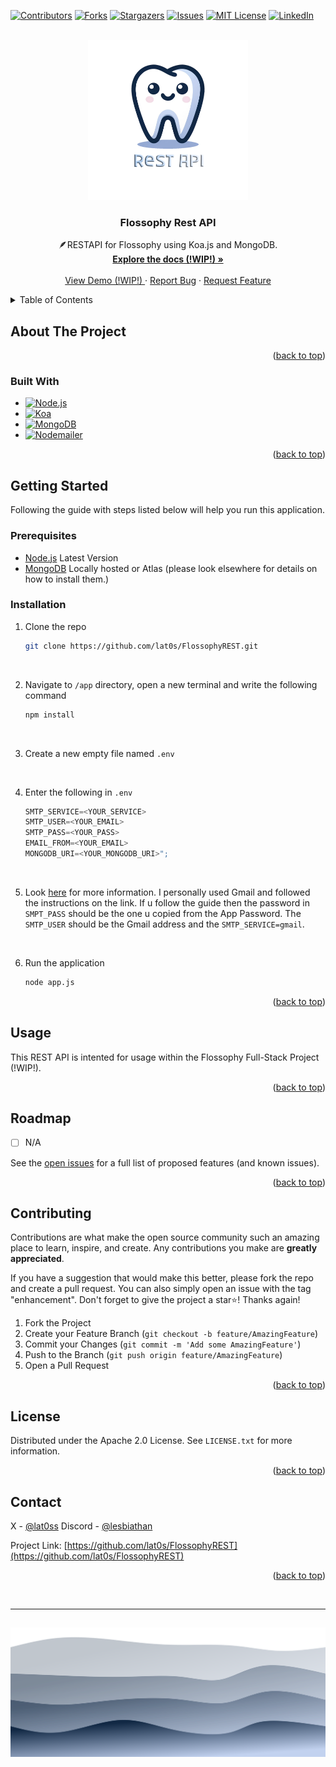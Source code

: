 <!-- Improved compatibility of back to top link: See: https://github.com/othneildrew/Best-README-Template/pull/73 -->

<a id="readme-top"></a>

<!--
*** Thanks for checking out the Best-README-Template. If you have a suggestion
*** that would make this better, please fork the repo and create a pull request
*** or simply open an issue with the tag "enhancement".
*** Don't forget to give the project a star!
*** Thanks again! Now go create something AMAZING! :D
-->

<!-- PROJECT SHIELDS -->
<!--
*** I'm using markdown "reference style" links for readability.
*** Reference links are enclosed in brackets [ ] instead of parentheses ( ).
*** See the bottom of this document for the declaration of the reference variables
*** for contributors-url, forks-url, etc. This is an optional, concise syntax you may use.
*** https://www.markdownguide.org/basic-syntax/#reference-style-links
-->

[![Contributors][contributors-shield]][contributors-url]
[![Forks][forks-shield]][forks-url]
[![Stargazers][stars-shield]][stars-url]
[![Issues][issues-shield]][issues-url]
[![MIT License][license-shield]][license-url]
[![LinkedIn][linkedin-shield]][linkedin-url]

<!-- PROJECT LOGO -->
<br />
<div align="center">
  <a href="https://github.com/lat0s/FlossophyREST">
    <img src="assets/flossophy.png" alt="Logo" width="256" height="256">
  </a>

<h3 align="center">Flossophy Rest API</h3>

  <p align="center">
    🪶RESTAPI for Flossophy using Koa.js and MongoDB.
    <br />
    <a href="https://github.com/lat0s/FlossophyREST"><strong>Explore the docs (!WIP!) »</strong></a>
    <br />
    <br />
    <a href="https://github.com/lat0s/FlossophyREST">View Demo (!WIP!) </a>
    ·
    <a href="https://github.com/lat0s/FlossophyREST/issues/new?labels=bug&template=bug-report---.md">Report Bug</a>
    ·
    <a href="https://github.com/lat0s/FlossophyREST/issues/new?labels=enhancement&template=feature-request---.md">Request Feature</a>
  </p>
</div>

<!-- TABLE OF CONTENTS -->
<details>
  <summary>Table of Contents</summary>
  <ol>
    <li>
      <a href="#about-the-project">About The Project</a>
      <ul>
        <li><a href="#built-with">Built With</a></li>
      </ul>
    </li>
    <li>
      <a href="#getting-started">Getting Started</a>
      <ul>
        <li><a href="#prerequisites">Prerequisites</a></li>
        <li><a href="#installation">Installation</a></li>
      </ul>
    </li>
    <li><a href="#usage">Usage</a></li>
    <li><a href="#roadmap">Roadmap</a></li>
    <li><a href="#contributing">Contributing</a></li>
    <li><a href="#license">License</a></li>
    <li><a href="#contact">Contact</a></li>
    <li><a href="#acknowledgments">Acknowledgments</a></li>
  </ol>
</details>

<!-- ABOUT THE PROJECT -->

## About The Project

<p align="right">(<a href="#readme-top">back to top</a>)</p>

### Built With

- [![Node.js][Node]][Node-url]
- [![Koa][Koa]][Koa-url]
- [![MongoDB][Mongo]][Mongo-url]
- [![Nodemailer][Nodemailer]][Nodemailer-url]

<p align="right">(<a href="#readme-top">back to top</a>)</p>

<!-- GETTING STARTED -->

## Getting Started

Following the guide with steps listed below will help you run this application.

### Prerequisites

- [Node.js](https://nodejs.org/en) Latest Version
- [MongoDB](https://www.mongodb.com/) Locally hosted or Atlas (please look elsewhere for details on how to install them.)

### Installation

1. Clone the repo
   ```sh
   git clone https://github.com/lat0s/FlossophyREST.git
   ```

<br>

2. Navigate to `/app` directory, open a new terminal and write the following command

   ```sh
   npm install
   ```

<br>

3. Create a new empty file named `.env`

<br>

4. Enter the following in `.env`
   ```js
   SMTP_SERVICE=<YOUR_SERVICE>
   SMTP_USER=<YOUR_EMAIL>
   SMTP_PASS=<YOUR_PASS>
   EMAIL_FROM=<YOUR_EMAIL>
   MONGODB_URI=<YOUR_MONGODB_URI>";
   ```

<br>

5. Look [here](https://medium.com/@deepbag/how-to-send-mail-using-nodemailer-for-free-f8e3df6f7cf6) for more information. I personally used Gmail and followed the instructions on the link. If u follow the guide then the password in `SMPT_PASS` should be the one u copied from the App Password. The `SMTP_USER` should be the Gmail address and the `SMTP_SERVICE=gmail`.

<br>

6. Run the application
   ```sh
   node app.js
   ```

<p align="right">(<a href="#readme-top">back to top</a>)</p>

<!-- USAGE EXAMPLES -->

## Usage

This REST API is intented for usage within the Flossophy Full-Stack Project (!WIP!).

<p align="right">(<a href="#readme-top">back to top</a>)</p>

<!-- ROADMAP -->

## Roadmap

- [ ] N/A

See the [open issues](https://github.com/lat0s/FlossophyREST/issues) for a full list of proposed features (and known issues).

<p align="right">(<a href="#readme-top">back to top</a>)</p>

<!-- CONTRIBUTING -->

## Contributing

Contributions are what make the open source community such an amazing place to learn, inspire, and create. Any contributions you make are **greatly appreciated**.

If you have a suggestion that would make this better, please fork the repo and create a pull request. You can also simply open an issue with the tag "enhancement".
Don't forget to give the project a star⭐! Thanks again!

1. Fork the Project
2. Create your Feature Branch (`git checkout -b feature/AmazingFeature`)
3. Commit your Changes (`git commit -m 'Add some AmazingFeature'`)
4. Push to the Branch (`git push origin feature/AmazingFeature`)
5. Open a Pull Request

<p align="right">(<a href="#readme-top">back to top</a>)</p>

<!-- LICENSE -->

## License

Distributed under the Apache 2.0 License. See `LICENSE.txt` for more information.

<p align="right">(<a href="#readme-top">back to top</a>)</p>

<!-- CONTACT -->

## Contact

X - [@lat0ss](https://twitter.com/lat0ss)
Discord - [@lesbiathan](https://discord.com/users/989771998899109951)

Project Link: [https://github.com/lat0s/FlossophyREST](https://github.com/lat0s/FlossophyREST)

<p align="right">(<a href="#readme-top">back to top</a>)</p>

<br>

<hr>

## <!-- Footer -->

<p align="center">
<img src="./assets/footer.svg">
</p>

<!-- MARKDOWN LINKS & IMAGES -->
<!-- https://www.markdownguide.org/basic-syntax/#reference-style-links -->

[Nodemailer-url]: https://www.nodemailer.com/
[Mongo]: https://img.shields.io/badge/MongoDB-47A248?logo=mongodb&logoColor=fff&style=flat-square
[Mongo-url]: https://www.mongodb.com/
[Node]: https://img.shields.io/badge/Node.js-5FA04E?logo=nodedotjs&logoColor=fff&style=flat-square
[Node-url]: https://nodejs.org/en
[Koa-url]: https://koajs.com/
[Koa]: https://img.shields.io/badge/Koa-33333D?logo=koa&logoColor=fff&style=flat-square
[contributors-shield]: https://img.shields.io/github/contributors/lat0s/FlossophyREST.svg?style=for-the-badge
[contributors-url]: https://github.com/lat0s/FlossophyREST/graphs/contributors
[forks-shield]: https://img.shields.io/github/forks/lat0s/FlossophyREST.svg?style=for-the-badge
[forks-url]: https://github.com/lat0s/FlossophyREST/network/members
[stars-shield]: https://img.shields.io/github/stars/lat0s/FlossophyREST.svg?style=for-the-badge
[stars-url]: https://github.com/lat0s/FlossophyREST/stargazers
[issues-shield]: https://img.shields.io/github/issues/lat0s/FlossophyREST.svg?style=for-the-badge
[issues-url]: https://github.com/lat0s/FlossophyREST/issues
[license-shield]: https://img.shields.io/github/license/lat0s/FlossophyREST.svg?style=for-the-badge
[license-url]: https://github.com/lat0s/FlossophyREST/blob/main/LICENSE.txt
[linkedin-shield]: https://img.shields.io/badge/-LinkedIn-black.svg?style=for-the-badge&logo=linkedin&colorB=555
[linkedin-url]: https://linkedin.com/in/latosgeorge
[product-screenshot]: images/screenshot.png
[Next.js]: https://img.shields.io/badge/next.js-000000?style=for-the-badge&logo=nextdotjs&logoColor=white
[Next-url]: https://nextjs.org/
[React.js]: https://img.shields.io/badge/React-20232A?style=for-the-badge&logo=react&logoColor=61DAFB
[React-url]: https://reactjs.org/
[Vue.js]: https://img.shields.io/badge/Vue.js-35495E?style=for-the-badge&logo=vuedotjs&logoColor=4FC08D
[Vue-url]: https://vuejs.org/
[Nodemailer]: https://img.shields.io/badge/Nodemailer-green?style=flat-square&logo=data%3Aimg%2Fpng%3Bbase64%2CiVBORw0KGgoAAAANSUhEUgAAAZAAAAC%2FCAYAAADQMoqbAAAABGdBTUEAALGPC%2FxhBQAAACBjSFJNAAB6JgAAgIQAAPoAAACA6AAAdTAAAOpgAAA6mAAAF3CculE8AAAABmJLR0QA%2FwD%2FAP%2BgvaeTAAAAB3RJTUUH6AsPFQgjaSOI6QAAG9dJREFUeNrt3XlsVNe9B%2FDvvXd2GxMDzWvSbKVb2r5uZKNhC%2FuOQ4AsJGEz2GOoRBW1ivqiSnmV8iSeIvU1qrqoIm0SNdCWPBKlLaHJa9I0xinYgMGBGLPYrLYzGO%2Be9d73h%2B%2BFMfEytmfmnDv3%2B5H4I%2FYw%2Fnkg8%2BX6nHu%2Byoun%2FzF%2B%2FeenXwaRQK%2Be6vStmpgfdyuIi56FiIb2%2FOFL47SaeRP%2BY1LhHZHbAuPPiR6InOvXH7cvrgpFJj5wkz8MoF30PEQ0sF0nL0%2F94YcX1miFj3%2F37%2B801dw48zNfbZvgHVMnejBypr%2Be697y57Pdk8a41YJvjfeeBNAjeiYi%2BrR3zrUuKX2%2FYWvUwHoVADrjkfnFldvLWqJds0UPR441HsD0bdWtj%2B1rCi8QPQwRfdrJ1p75wX%2FUl3UlMA%2BAopof9zSG2%2BaUVL4YDCdi00QPSY51owHcvbUitL62NbpY9DBEdE1LOD7z4bdqg6GoMQuABwDUpM%2F7DrU2LHjq8KubdEP%2FjuhhyZEUAFpX3JgaLA9tbOyOzxQ9EBEBcd2YsuiNo8HT3cY8AF4ABtA3QAAgf2%2FT0cXP1%2B5ZDeAW0UOT4yjo%2FTvpaepJzA6Wh4rDCf1e0UMROdy3l7350abjHfpCAP7kT6j9PHjcr0%2B%2F%2B9Cuc%2FuXiZ6aHEsBkHeiLbbg6f0ta3TD%2BKrogYgc6ubvvXtydXlz92JFVfOv%2F6Q6wG%2Ba%2BEzNrjUHr9SvEj09OUYc5mUxegNEAVD49oWepT%2BtaVsB4EbRAxI5ze%2BONS35fW3zckVzTzA%2FpCR%2FfqAAQdzQ7y6pfLG0vusTLmZSNlxCb4BYv6wQuW17bcfK%2F63vWih6QCInefdc64of%2FqNureHxfxHX%2FnHXhzrI79euxLqnbziwPdgS7Zol%2BpuhnNeA3quQxHUf1wF8%2FdmqlnX7msIPih6SyAlOtvYsfuTPR4Mxj%2F9e9P3JQB%2FqEM%2FjbugOzS6pfHFTTE9wMZMy6TSAGNDnKBPrKkSNG5i8tSK0qaEjNl%2F0oES5rDuuz5mxs2pzxOWbAUXVzA8r%2FT12qAABAP%2Bh1oaFz9TsWgeAi5mUKcYAH7dCxNMVNx4oLQ9tvBJJzBA9LFGOum%2FKjqqSTkObrWgul%2FkxZaAHpxIgADD2tfMHin516u8Pg4uZlH1WiPjOdsbnbS4PFcd04y7RQxHlmNsf%2BvNHT55uD8%2BHx%2Bs1P6YM9htSDRAAuPn52j2PvNV4hIvqJIIVIvnVLdEFz1a1PArgc6KHIsoVP65oePD%2FTjcvgy%2BvQFEUayPLoIYTIDBg3PnU4VeLD16pf0j0N0uOZIXIhN0N3UU%2FP9bGf8wQpcHvjjU99sKBU0%2FAn3%2BrGR4pGVaAAFAienxySeWLZZd6WheJ%2FqbJsQwAX%2FjFsfYn%2F3a%2Be6XoYYjsrKq548Hvv3OsFB7%2FJEVzDbjjqj%2FDDRDA3N5bXLm9pCMW5llFlG3WVQgA3Pv0%2FpbSw5cjS0UPRWRHFzojCxfuOlRmaK4pisdn%2FX%2BVUngAIwsQAPDUdlyau%2BXgSxt1Q%2BdiJmWbFSKuiG5M3Vwe2tTYHZ8jeigiO4nEEzOn7KgqiyT0mfAFBt2uO5CRBggABMov1y187vibj4EHL1L2Xd3e2xrVZwXLQ8WdMX2K6KGIbOKeB%2F50uORKd3gOfPlupbfZY1jhAYwuQACg8Hf1%2F1z%2B2zPv8%2BBFEsEKEf%2BJttiCrRWhtTHd%2BIbooYgkd%2BvqPccfP9bcthC%2BgE%2FRtJR2XPVntAECABOfO%2F7mmg9CJ3jwIolghUhBRXNk8XOHW1cC%2BKzooYhk9dOD55b95cSlBw2XZ6zi9gIjDA8gPQECA8bdWw6%2BVPpx%2B8Ulol8cciQrRG7%2B4%2BnOFS%2FXdXCHIFE%2FXj8VeuTZf558Eqp6u%2BILjPr50hIgALTOeGR6ceX2Uvaqk0A6gK9uq25dt68pvFz0MEQyqQl1LV3%2F15oSwJgEXz5SvVlwMOkKEABws1edBLq6vdcAJm%2BtCJXWtkZ5BDwRgJZwbN6cP1WV6bo%2BDb6AazTrHsnSGSAAe9VJLCtEtK64MSNYHiphrzo5XVzXp9%2B%2FoyrYE43PNtw%2B92jXPZKlO0AA9qqTWFe397JXnQiT5u8%2BuulSe%2Fd8qJpH8fqANIUHkJkAAdirTmJZIcJedXKyz33v73WrK89fXgQoAfjzDEVJW3YAyFyAAOxVJ7HYq06O9ssjF5e%2BcvTccgDj4AtAUbX0pgcyGyBWr3qwvusTbu8lEdirTo707rkrK3%2F0Xu1aABPh8UFxe1I%2BYXc4Mhog6D14cdqGA9uDHbEwt%2FeSKOxVJ8eou9KzZNUbR8oMw7gHmgvwpHfdI1mmAwTo7VWfteXgSxtjeoIHL1K2sVedHKM7lpj7wB%2BqNscSielQFA2%2BPKR73SNZNgIEAPzll%2BvmP1OziwcvkgjsVScnmDpl58HSzkh0FgAXfHlQ1My%2BxWcrQACg8LXzB5b%2F6tTfuTOLREjuVZ%2B%2FuTy0KaYb94keiihNvln0Rk3x6ZaOBQC88PihuNwZ%2F6LZDBAAmPh87Z61bzUeeSTLX5cISNreW90SXfhsVcsaAHeKHopolG768b4zj75X37wEQB5cbsDjzcoXznaAwIBx91OHXw1%2B3H6RVyIkghUiN%2Bxu6F7682NtD4Hbe8nGfnescckLB86sADABigr4Ahld90iW9QABoEb0%2BNTiyu3BSz2tXMwkEawQufUXx9pX%2Fe189wLRAxGNRFVzx%2FLvv3N8LYAvA0DvzYLZe1sXESAA4GoMt80qrtweZK86CaQD%2BPen97esO3w5witishWzzzxoGMZkAIDXD0VzZefSwyQqQADAW9txaZ7Zqz5J4BzkTFe390Z047uby0Mb2atOdnG1zzwWnwlAg8sNpfd%2Bj6wSGSDAtV71R8EWOcq%2B63vVN7JXnWzA6jOfC8BtrXuIIDpAALNX%2FfdnK3jcCYmQ3Ks%2Bf2tFaENMN1hFQLK6dfWe408ca25bCKD3ksOfh2yueySTIUAA4Is%2F%2BWj3%2Bg9CJ1aIHoQc6fpe9ccBfEn0UETXM%2FvMiwCMBdC740pzCZtHlgBB3NDv23LwpSB71UkQK0Q%2B88fTnctfrut4SPRARMnMPvM1AG4HAMPlgVkOJYw0AQL2qpN4VohM3Fbd%2Bui%2BpvBK0QMRAUBNqGvZ%2Br%2FWlAJG73mCqmoogtY9kskUIADgSepVnyp6GHIs3QC%2BYfaqLxY9DDmb2Wce1HV9GgANAODLV7J1s%2BBgZAsQ4FqvejGAb4gehhzHugpRzF71Mm7vJVGS%2B8wB9C52%2BAJQNE30aADkDBCgt1d9yc%2Fq9j4K4GbRw5DjWCHiNnvVS8IJ%2FX7RQ5HjXOszBzwAYLh9wtc9kskaIAAw4YW6t1fuOrd%2FqehByJGsnw%2F4zF71Dbph8IqYsiWpzxy9ix2qBsWb%2FZsFByNzgADAl5%2Bp2bWOveok2BizV503vFJW9OkzBwAo5v0e4tc9kskeIIgb%2Bj3sVScJ3Gj2qvPvIWVUnz5ziy8ARZVj3SOZ9AEC9qqTPL78bFXLusOXI8tFD0K5qU%2BfucXjg%2BL2iB6tX3YIEIC96iSJuIH7NpeHShs6YjwCntKqPRq%2F1mdubdfVXICAQxJTZZcAAdirTnJwtUb1maXloeCVSOIB0cNQzph8%2F46qkqt95gCgKIBPvnWPZHYKEIC96iQHz9nO%2BNzN5aGNMd3gFTGN1h1Fb9SsOdfaNR%2FAtT26vjwoqtxv0XJP1z%2F2qpMMAtUt0UXPVrU8Dl4R0yj8eN%2BZB9%2Brb14KYMzVD3r8UFxu0aMNyY4Bwl51kkXh7obuB3%2FzcXuR6EHInnbWNj%2F2woEzTyD5HyGaC%2FDIc7PgYGwZIGCvOsnj8%2F9T07bmb%2Be7eUVMw7LvYtuDZXs%2FCgK41j%2BjqNKveySza4AA7FUnSRjA3U%2FvbwmyV51SdaEzsrBo9%2BHNumHcj%2BT3Yb%2F86x7J7DNp%2F9irTjJQI7oxdXN5KNjYHZ8nehiSm9VnHo0nHoC14woAvH6h5VAjYfcAAdirTnJwmb3qJZ0xfZroYUhaffvMLS43FInv9xhILgQIwF51koP3RFtswdaK0CbdMO4WPQxJ57a1b33ct88cMNc9xJdDjUSuBAjAXnWSQ15Fc2TJtuq2tQC%2BInoYksdz%2F2ooer324rU%2Bc4s%2FD4piz7die049APaqkyQKXznZsfzluo5VACaIHobEe%2F1U6JH%2F%2FvDUkzD7zK%2FyBWy37pEspwIE7FUneXxuW3XrI%2FuawgtFD0JiXeszR59TCwyXR6pyqJHItQAB2KtOkjCAr2%2BtCG2obY3yitihruszv%2FZ%2Bq6pQbLrukSwXAwRgrzrJQemKG1OC5aHSK5HELNHDUHbphvHpPnOLL982NwsOJlcDBGCvOsnB3dSTmL25t1f9u6KHoayZNOe16j595lf5AlA0%2BcqhRiKXAwRgrzrJwV%2FdEl3IXnXH%2BFzpOycer7rQshhWn7nFbf91j2S5HiAAe9VJDgVvX%2BhZxl713PfLIxeX7fzo%2FHIAhX0%2BoWqA1%2F7rHn2%2BJdEDZAN71UkS7FXPcWaf%2BRoAn%2B%2F7GcW838P%2B6x7JHBEgYK86yYO96jmqvi28ZNUbR4J9%2BswtvgAUNTfWPZI5JUAA9qqTJNirnnvao%2FE503ZWlvXpMzcZbh8Ut2eEzyw3JwUIwF51kgN71XPL5Pt3VJW2h6OzkXxAIgBoLihe%2Bx2SmCqnBQjAXnWSA3vVc0P%2FfeYAoCi2KocaCScGCMBedZIDe9Vtrt8%2Bc4vPXuVQI5Hb390g2KtOkmCvuk3122du8fihuNzDf1KbcWyAgL3qJA%2F2qttMv33mFs0FeHLnZsHBODlAAPaqkyTYq24fA%2FaZA2Y5VG6veyRzeoAA7FUnObBX3QYG7DO3%2BHN%2F3SOZc77TwbFXnWTAXnW59d9nbvH6bV0ONRIMkGvYq04y8J5oi83fWhEq1g3j26KHoav67zO3uNxQPLl7v8dAGCB9sVedZJBv9qo%2FBlYRSGHAPnPAXPfIrUMSU8UAuQ571UkS41852bHi5boOLqoLNmCfucWfB0Vx5lupM7%2FrwbFXnWTxhW3VrWv3NYVXih7EqQbqM7cYvoDj1j2SMUD6x151koIB3LO1IlRa2xpdLHoWp2nujs6f86eqsk%2F1mZsMlwdqDpVDjQQDZGDsVScZaF1xYwZ71bNLN4wZ979aWdYTjc9Cf9t1VRWKQ9c9%2BrwMogeQHHvVSQbupp7EHPaqZ82kOa9Vb%2FqkKzwX1%2FeZW3z5jrlZcDAMkKGxV51kwF717LD6zBfh%2Bj5ziy8ARcu9cqiRYICkhr3qJAP2qmfYgH3mFrcHisPXPZIxQFLEXnWSBHvVM2TPmcurfvRe7Vp8qs%2FcpGqAl%2BseyRggqWOvOsmCveppVt8WXvL4n48GDcO4u%2F9HKOb9Hlz3SMYAGR72qpMU2KuePlafeaJ3u27%2Fixu%2BABSV6x7XY4AMn7%2F8ct38%2Fzy2m73qJBJ71dNj6v07qoL99pmbDLcPitszzKd1BgbIyBTuOPvh8t%2BeeZ%2FHTJBI7FUfnW8VvVGz8Vxr1wJc32du0VxQvM47JDFVDJCRm%2Fjc8TfZq06isVd9ZG76wfunHnuvvnkJgLx%2BH6EojiqHGgkGyCiwV50kwV71YdpZ27zkN4caVgAYP%2BCDfM4qhxoJvjqjY%2FWqb77U07pQ9DA2pwPgP%2FVGjr3qKdp3sW1F2d6P1gP44oAP8vihuNypP6mzKNYvBsjouRrDbQ8UV24vDSdi7FUnYQzgrqf3t5SyV31gFzoji4p2Hw7qhnHvgA%2FSXICHNwumggGSHt7ajktznzr86kbd0LmYSaJoZq96aWN3fK7oYWQTiSdmmX3mMzDQdl2uewwLAyR9AnubjrJXnURzm73qGztj%2BmTRw0jknml%2FOLTpSnd4DgbYrguA6x7DxFcqvdirTjLwmb3qT%2BqG8fnRP53t3b56z7EnakPt%2FfeZW7xc9xguBkj6feEnH%2B1e90HoxEOiByFHG1vRHFm2rbrN8cedPPevhqK%2FnGjsv8%2Fc4nJD8fB%2Bj%2BFigGRA3NAnbzn4UhkPXiTBbnnlZMcTL9d1PCF6EFFePxV6bNA%2Bc6B3LxHLoUaEAZIZWmc8MmPDge1lLdEuLmaSSN%2FaVt1auq8p7Lgr4ppQV5HZZz5p0Af686BwQ%2BqI8FXLHHdDd2h2SeWLZeFEbIboYcixVAOYvLUiFKxtjS4SPUy2NHdHF5h95lMwyPuc4QtA0VzDeGZKxgDJLO%2Bh1ob5Zq%2F6N0UPQ47lSupVz%2Fl7lcw%2B82BPND4T%2FfWZmwyXByrLoUaFAZJ5gb1NRxf9rG7vIwD%2BTfQw5Fges1d9UziR09t7J815rXrjoH3mAKCqULjuMWoMkOwY%2F0Ld2yveajyyWPQg5GiB6pbooqf3t6zXDeProofJgFtK3zmxuupCy2IM1Gdu8eXzZsE0YIBkz1eeOvzqhoNX6leKHoQcbWyu9qqbfeYPYaA%2Bc4svAEVjOVQ6MECyKKLHJ5dUvlhW3%2FUJzyoikT6ba73qe85cfnjQPnOT4fJA4bpH2jBAsku7EuuevuHA9rKOWHie6GHI0b6SK73q9W3hpWaf%2BeDn0Kka1z3SjAGSfa6G7tDMLQdf2hTTE%2FeIHoYcSzF71UsaOmLzRQ8zUu3R%2BNwh%2B8x7v13zfg%2Bue6QTA0QMb%2Fnlurlmr%2Fqtoochx7J61Us6Y%2Fo00cMMl24YVp%2F5LAyyXRdA77qHynWPdGOAiDN2x9kPi3575n22yJFI3rOd8XlbK0LFMd34juhhhuFbS14%2FuvFca9d8DNRnbjLcPihuT4pPS8PBABFr4nPH31zzVuORR0UPQo6WX9EcWfJsVctq2KNX%2FaYfvH%2Fq0fKzocUYqM%2FcompQvDwkMVMYIIIZMO4ye9UfFD0LOdr43Q3dD9mhV31nbfNSs898wqAPVLjukWkMEPHUiB6fUly5PchedRJsouy96maf%2BToAXxrywb48rntkGANEDuxVJymYveolta1R6e4RqW8LLy7afbhs0D5zi4flUNnAAJEHe9VJBlpEN6YFe3vV54gexhKJJ2ZP21lZFo0npmPQ7boANBfg4c2C2cAAkQt71UkG7qaexOxg7%2FbeKaKHAfDdaX84VNIejs7GYH3mQO%2B6h4%2FrHtnCAJEPe9VJBv4TbbEFWytCxbphiKwi%2BPrqPcfWD9lnbvHlQVH5tpYtfKXlxF51ksGYiubIkm3VbY8BuFnA1%2F%2Fsc%2F9qeOQvJxqXAhgz5KO9XPfINgaIpNirTpL4zCsnO1bsPN2Z9b%2BHO2ubl%2Fz3h6dWIZUf57rcUDy83yPbGCDyYq86yeJL%2F3Xoyrp9TeEV2fqCNaGu5eZ23a8M%2BWBFBXhIohAMELmxV52kEDdw79aKUGk2etXNPvOgbhj3ARh6NdyfB0XhW5kIfNXlx151koGWjV71pD7zBzDUAYlA77qHNvTDKDMYIPbAXnWSQXKv%2Bn0ZeP7U%2BswtLg%2FXPQRjgNgHe9VJBld71QF8LY3Pe0vx3z5%2BPKU%2BcwBQue4hAwaIvbBXnWQw9u0LPUU%2FP9aWtiviXx65uGzX8YvLMVSfucWXz5sFJcAAsRn2qpMkPvuLY%2B2r0tGrnmqf%2BVW%2BABSNhyTKgAFiP%2BxVJ1ncOdpe9ZT7zE2GywPFzXOuZMEAsSf2qpMMlLiBySPtVU%2B9z9ykalC47iEVBoh9sVedZDCiXvVh9ZkDAFgOJSMGiL2xV51kMNxe9ZT7zK%2FyBVgOJSEGiP2xV51kkGqveup95ibD7YPiHvq2EMo%2BBkgOYK86SWLIXvWU%2B8wtqgbFy5sFZcUAyQ3sVSdZDNirvu9i28qU%2B8yB3nIorntIjQGSO9irTlIwe9VLa1ujV69E6tvCy4p2Hw6m1Gdu8eVx3UNyPIUst1i96l0%2Fn%2FRku6qoVaIHIkeyetWxY%2BaNdxZ6FEzbWbkgGk9MRSrbdQHAw3IoO2CA5B6rV%2F3ij79WdAFAo%2BiByJFcTT2JmcHy0F2ftFxCezhakPLvVF1c97AJ%2FggrN7FXnaRwoi1WcEkfk3p4mOseZA8MkNzFXnWSgs%2FtxdhxKVaq%2B%2FKgqHxbsgv%2BSeUw9qqTLPL9eQiMHT%2FoYwwv1z3shgGS29irTtK4Ia8Q3sCY%2Fj%2FpckNlOZTtMEByH3vVSQqKomDcDTfC5fFf9wmWQ9kVA8QZ2KtOUlAVFRPG3wQ1uc%2FDnwdF4VuRHfFPzTnYq05S0FQN4ybcAkABvH4oGu8msCsGiLOwV52k4HV5MO4zt0DhuoetMUCch73qJAW%2Fx4d8L9c%2B7IwB4kDsVSdZFHgD8LOi1rYYIM7EXnWSxg2%2BfLi5DmJLDBDnYq86SUFRFIzzF0DjHei2wz8xZ2OvOklBU1WM94%2BFAnZ%2F2AkDhKxeda6HkFAuTUPhQHeqk5QYIASYveofhE48LHoQcjafy4MbfPmix6AUMUAIQG%2Bv%2BpaDL5V%2B3H6xaPTPRjRyAY8Pedcfd0JSYoCQReuMR6aZveoLRA9DzlbgDcDn8ogeg4bAAKFk7sZw28ziyu1B9qqTSIqioNA%2FBi52okuNAULXs3rVS3RD5%2FZeEkZRFIwPFEDlQYvS4p8M9Sewt%2Bnogudr9zwO4DbRw5BzaaqG8YECbu%2BVFAOEBnLDr0%2B%2FW7Tr3H5u7yWh3JqL23slxQChwdzxTM2uJz8InVglehByNp%2FLgwIvt%2FfKhgFCg4ob%2Bl1bDr5Uyl51Ei3f64Ofx79LhQFCQ9E645HpGw5sD7ZEu%2BaIHoac7QZvHryaW%2FQYZGKAUCqsXvVNMT0xWfQw5FyKoqAwwO29smCAUKp8h1obFjxTs2stgK%2BJHoacS1VUc3svd2aJxgCh4Sh47fyBZT%2Br2%2FswgBtFD0POpakaxvkLRI%2FheAwQGq6bX6h7%2B%2BG3Go9wUZ2E8rjcKPRze69IDBAaiTvNXvUVogchZ%2FO7vexVF4gBQiOhWL3ql3pa03Ulwh9o04jw4EVxGCA0UtqVWPf04srtpR2xcDq2934RgBsAy7Fp2Ar9Y9irLgADhEbDXdtxaXaaetXvAKCZv4iGhb3qYvDVptHyl1%2Bum5eGXvWb0fv3UQF%2FnEUjwF717GOAUDrckIZedQ0MDhol9qpnFwOE0mW0veoMD0oLn8uDsexVzwoGCKUNe9VJFnkeH%2FJ48GLGMUAondirTtIo8OZxe2%2BGMUAo3dirTlJgr3rmMUAoE9irTlJgr3pm8VWlTGGvOknB6lWn9GOAUCaxV52k4NZcPHgxAxgglGnsVScp%2BN1e9qqnGQOEMo696iQL9qqnFwOEsoG96iQN9qqnDwOEsoW96iQFq1edBy%2BOHl9Byib2qpMUVKX34EX2qo8OA4SybaBedf6fTFnl0tirPloMEBLB6lVfav53PtgDQgKwV310WOFFonz1qcOvbrzxvoL8SYV3AL0BEgMg0%2BFFvCpyAL%2Fbi5ieQGekW%2FQotsMAIWEievw7JZUvht%2Bc%2BtRZ80Nt6A0SWa6Mud%2FTIQq8AcQTcYTjUdGj2AoDhERSr8S6leLK7Xm3qU%2FqAM4DMAAEIEeIMEAcpNA%2FBqHuNsQScdGj2Mb%2FA%2FD%2F3GpSVs9yAAAAAElFTkSuQmCC&labelColor=green
